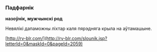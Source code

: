 ### Падфарнік
**назоўнік, мужчынскі род**

Невялікі дапаможны ліхтар каля пярэдняга крыла на аўтамашыне.

<a rel="author">[http://rv-blr.com/](http://rv-blr.com/slounik.jsp?letterId=0&maskId=0&pageId=2059)</a>

